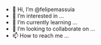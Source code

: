 - 👋 Hi, I’m @felipemassuia
- 👀 I’m interested in ...
- 🌱 I’m currently learning ...
- 💞️ I’m looking to collaborate on ...
- 📫 How to reach me ...

<!---
felipemassuia/felipemassuia is a ✨ special ✨ repository because its `README.md` (this file) appears on your GitHub profile.
You can click the Preview link to take a look at your changes.
--->
